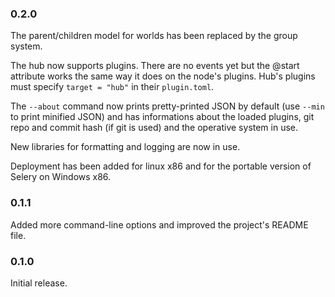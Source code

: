 ### 0.2.0

The parent/children model for worlds has been replaced by the group system.

The hub now supports plugins. There are no events yet but the @start attribute
works the same way it does on the node's plugins.
Hub's plugins must specify `target = "hub"` in their `plugin.toml`.

The `--about` command now prints pretty-printed JSON by default (use `--min`
to print minified JSON) and has informations about the loaded plugins, git
repo and commit hash (if git is used) and the operative system in use.

New libraries for formatting and logging are now in use.

Deployment has been added for linux x86 and for the portable version
of Selery on Windows x86.

### 0.1.1

Added more command-line options and improved the project's README file.

### 0.1.0

Initial release.
